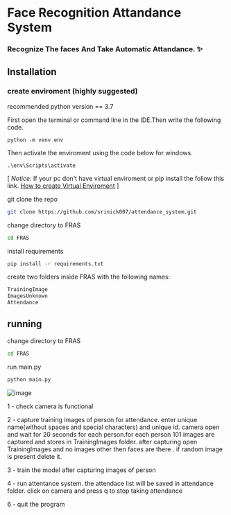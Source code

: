 # Face Recognition Attandance System

### Recognize The faces And Take Automatic Attandance. :sparkles:

## Installation

### create enviroment (highly suggested)

recommended python version == 3.7

First open the terminal or command line in the IDE.Then write the following code.
```
python -m venv env
```
Then activate the enviroment using the code below for windows.
```
.\env\Scripts\activate
```
[ *Notice:*
If your pc don't have virtual enviroment or pip install the follow this link.
[How to create Virtual Enviroment](https://packaging.python.org/guides/installing-using-pip-and-virtual-environments/) ]

git clone the repo

```bash
git clone https://github.com/srinick007/attendance_system.git
```

change directory to FRAS

```bash
cd FRAS
```

install requirements
```bash
pip install -r requirements.txt
```

create two folders inside FRAS with the following names:

```bash
TrainingImage
ImagesUnknown
Attendance
```


## running

change directory to FRAS
```bash
cd FRAS
```
run main.py

```bash
python main.py
```

![image](https://github.com/srinick007/attendance_system/assets/97779349/e9a2c05a-5a53-4259-92ef-c823fd8b8b98)

1 - check camera is functional

2 - capture training images of person for attendance. enter unique name(without spaces and special characters) and unique id.
    camera open and wait for 20 seconds for each person.for each person 101 images are captured and stores in TrainingImages folder. after capturing open TrainingImages and no images other then faces are there . if random image is present delete it.

3 - train the model after capturing images of person

4 - run attentance system. the attendace list will be saved in attendance folder. click on camera and press q to stop taking attendance

6 - quit the program

